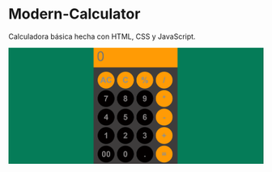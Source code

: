 # Modern-Calculator
Calculadora básica hecha con HTML, CSS y JavaScript.<br>

![Modern-Calculator](https://github.com/Decta-Cubitus/Modern-Calculator/blob/main/calc.png)
